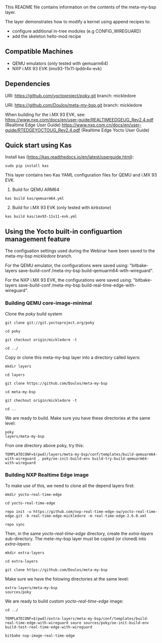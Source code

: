 This README file contains information on the contents of the meta-my-bsp layer.

 The layer demonstrates how to modify a kernel using append recipes to:
 + configure additional in-tree modules (e.g CONFIG_WIREGUARD)
 + add the skeleton hello-mod recipe

## Compatible Machines
+ QEMU emulators (only tested with qemuarm64)
+ NXP i.MX 93 EVK (imx93-11x11-lpddr4x-evk)

## Dependencies

  URI: https://github.com/yoctoproject/poky.git
  branch: mickledore

  URI: https://github.com/Doulos/meta-my-bsp.git 
  branch: mickledore

  When building for the i.MX 93 EVK, see:
  https://www.nxp.com/docs/en/user-guide/REALTIMEEDGEUG_Rev2.4.pdf (Realtime Edge User Guide)
  https://www.nxp.com.cn/docs/en/user-guide/RTEDGEYOCTOUG_Rev2.4.pdf (Realtime Edge Yocto User Guide)



## Quick start using Kas

Install kas (https://kas.readthedocs.io/en/latest/userguide.html):
```shell
sudo pip install kas
```

This layer contains two Kas YAML configuration files for QEMU and i.MX 93 EVK.

1. Build for QEMU ARM64
```shell
kas build kas/qemuarm64.yml
```

2. Build for i.MX 93 EVK (only tested with *kirkstone*)
```shell
kas build kas/imx93-11x11-evk.yml 
```

## Using the Yocto built-in configuartion management feature
The configuation settings used during the Webinar have been saved to the meta-my-bsp *mickledore* branch.

For the QEMU emulator, the configurations were saved using:
 "bitbake-layers save-build-conf <PATH TO>/meta-my-bsp build-qemuarm64-with-wireguard".


For the NXP i.MX 93 EVK, the configurations were saved using:
 "bitbake-layers save-build-conf <PATH TO>/meta-my-bsp build-real-time-edge-with-wireguard".


### Building QEMU core-image-minimal

Clone the *poky* build system 

```shell
git clone git://git.yoctoproject.org/poky

cd poky

git checkout origin/mickledore -t

cd ../

```

Copy or clone this meta-my-bsp layer into a directory called *layers*:

```shell
mkdir layers

cd layers

git clone https://github.com/Doulos/meta-my-bsp

cd meta-my-bsp

git chechout origin/mickledore -t

cd ..
```
We are ready to build. Make sure you have these directories at the same level:

```shell
poky
layers/meta-my-bsp
```
Fron one directory above poky, try this:

```shell
TEMPLATECONF=$(pwd)/layers/meta-my-bsp/conf/templates/build-qemuarm64-with-wireguard . poky/oe-init-build-env build-try-build-qemuarm64-with-wireguard
```

### Building NXP Realtime Edge image

To make use of this, we need to clone all the depend layers first:

```shell
mkdir yocto-real-time-edge

cd yocto-real-time-edge

repo init -u https://github.com/nxp-real-time-edge-sw/yocto-real-time-edge.git -b real-time-edge-mickledore -m real-time-edge-2.6.0.xml

repo sync
```

Then, in the same *yocto-real-time-edge* directory, create the *extra-layers* sub-directory.
The mete-my-bsp layer must be copied (or cloned) into *extra-layers*:
```shell
mkdir extra-layers

cd extra-layers

git clone https://github.com/Doulos/meta-my-bsp
```
Make sure we have the folowing directories at the same level:
```shell
extra-layers/meta-my-bsp
sources/poky
```

We are ready to build custom *yocto-real-time-edge* image:
```shell
cd ../

TEMPLATECONF=$(pwd)/extra-layers/meta-my-bsp/conf/templates/build-real-time-edge-with-wireguard soure sources/poky/oe-init-build-env build-test-real-time-edge-with-wireguard

bitbake nxp-image-real-time-edge
``` 

